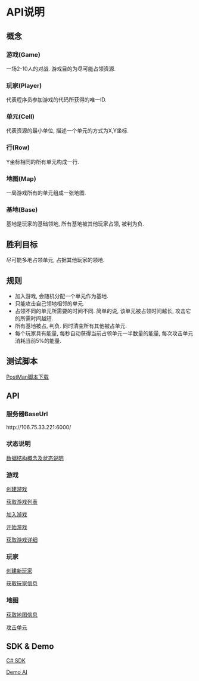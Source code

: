 # API说明

## 概念

### 游戏(Game)
一场2-10人的对战. 游戏目的为尽可能占领资源.

### 玩家(Player)
代表程序员参加游戏的代码所获得的唯一ID.

### 单元(Cell)
代表资源的最小单位, 描述一个单元的方式为X,Y坐标.

### 行(Row)
Y坐标相同的所有单元构成一行.

### 地图(Map)
一局游戏所有的单元组成一张地图.

### 基地(Base)
基地是玩家的基础领地, 所有基地被其他玩家占领, 被判为负.


## 胜利目标
尽可能多地占领单元, 占据其他玩家的领地.


## 规则
- 加入游戏, 会随机分配一个单元作为基地.
- 只能攻击自己领地相邻的单元.
- 占领不同的单元所需要的时间不同. 简单的说, 该单元被占领时间越长, 攻击它的所需时间越短.
- 所有基地被占, 判负. 同时清空所有其他被占单元.
- 每个玩家具有能量, 每秒自动获得当前占领单元一半数量的能量, 每次攻击单元消耗当前5%的能量.

## 测试脚本
[PostMan脚本下载](/script/MagCore.postman_collection.json)


## API

### 服务器BaseUrl
ht<span></span>tp://106.75.33.221:6000/

### 状态说明
[数据结构概念及状态说明](/api/DataMap_CN.md)

### 游戏
[创建游戏](/api/CreateGame_CN.md)

[获取游戏列表](/api/GameList_CN.md)

[加入游戏](/api/JoinGame_CN.md)

[开始游戏](/api/StartGame_CN.md)

[获取游戏详细](/api/GetGame_CN.md)

### 玩家
[创建新玩家](/api/CreatePlayer_CN.md)

[获取玩家信息](/api/GetPlayer_CN.md)

### 地图
[获取地图信息](/api/GetMap_CN.md)

[攻击单元](/api/Attack_CN.md)


## SDK & Demo
[C# SDK](/src/sdk/MagCore.Sdk)

[Demo AI](/src/sdk/JustRush)
